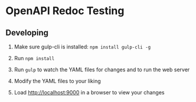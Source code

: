 # OpenAPI Redoc Testing

## Developing

1. Make sure gulp-cli is installed: `npm install gulp-cli -g`

2. Run `npm install`

3. Run `gulp` to watch the YAML files for changes and to run the web server

4. Modify the YAML files to your liking

5. Load <http://localhost:9000> in a browser to view your changes

